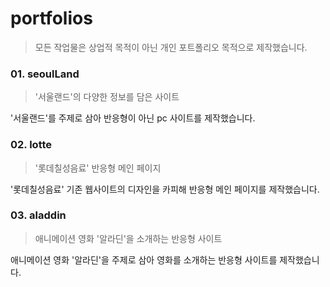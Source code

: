 # portfolios
> 모든 작업물은 상업적 목적이 아닌 개인 포트폴리오 목적으로 제작했습니다.


### 01. seoulLand
> '서울랜드'의 다양한 정보를 담은  사이트

'서울랜드'를 주제로 삼아 반응형이 아닌 pc 사이트를 제작했습니다.

### 02. lotte
> '롯데칠성음료' 반응형 메인 페이지

'롯데칠성음료' 기존 웹사이트의 디자인을 카피해 반응형 메인 페이지를 제작했습니다. 

### 03. aladdin
> 애니메이션 영화 '알라딘'을 소개하는 반응형 사이트

애니메이션 영화 '알라딘'을 주제로 삼아 영화를 소개하는 반응형 사이트를 제작했습니다.
